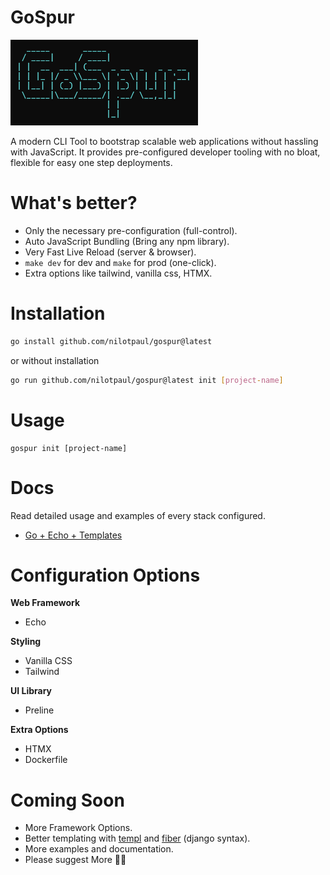 # GoSpur

<img src="/assets/gospur.png" width="300" alt="GoSpur Logo" />

A modern CLI Tool to bootstrap scalable web applications without hassling with JavaScript. It provides pre-configured developer tooling with no bloat, flexible for easy one step deployments.

# What's better?

- Only the necessary pre-configuration (full-control).
- Auto JavaScript Bundling (Bring any npm library).
- Very Fast Live Reload (server & browser).
- `make dev` for dev and `make` for prod (one-click).
- Extra options like tailwind, vanilla css, HTMX. 


# Installation

```sh
go install github.com/nilotpaul/gospur@latest
```

or without installation

```sh
go run github.com/nilotpaul/gospur@latest init [project-name]
```

# Usage

```
gospur init [project-name]
```

# Docs

Read detailed usage and examples of every stack configured.

- [Go + Echo + Templates](/docs/go-echo-templates.md)

# Configuration Options

**Web Framework**
- Echo  

**Styling**
- Vanilla CSS  
- Tailwind

**UI Library** 
- Preline  

**Extra Options**
- HTMX  
- Dockerfile

# Coming Soon

- More Framework Options.
- Better templating with [templ](https://templ.guide) and [fiber](https://docs.gofiber.io) (django syntax).
- More examples and documentation.
- Please suggest More 🙏🏼
